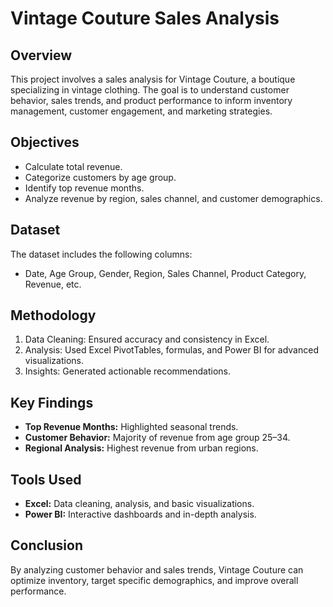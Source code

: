 # Vintage Couture Sales Analysis  

## Overview  
This project involves a sales analysis for Vintage Couture, a boutique specializing in vintage clothing. The goal is to understand customer behavior, sales trends, and product performance to inform inventory management, customer engagement, and marketing strategies.  

## Objectives  
- Calculate total revenue.  
- Categorize customers by age group.  
- Identify top revenue months.  
- Analyze revenue by region, sales channel, and customer demographics.  

## Dataset  
The dataset includes the following columns:  
- Date, Age Group, Gender, Region, Sales Channel, Product Category, Revenue, etc.  

## Methodology  
1. Data Cleaning: Ensured accuracy and consistency in Excel.  
2. Analysis: Used Excel PivotTables, formulas, and Power BI for advanced visualizations.  
3. Insights: Generated actionable recommendations.  

## Key Findings  
- **Top Revenue Months:** Highlighted seasonal trends.  
- **Customer Behavior:** Majority of revenue from age group 25–34.  
- **Regional Analysis:** Highest revenue from urban regions.  

## Tools Used  
- **Excel:** Data cleaning, analysis, and basic visualizations.  
- **Power BI:** Interactive dashboards and in-depth analysis.  

## Conclusion  
By analyzing customer behavior and sales trends, Vintage Couture can optimize inventory, target specific demographics, and improve overall performance.  


